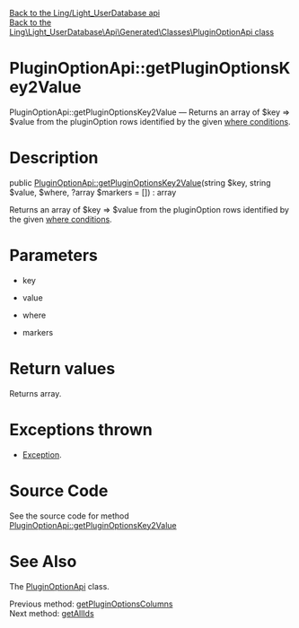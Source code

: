 [Back to the Ling/Light_UserDatabase api](https://github.com/lingtalfi/Light_UserDatabase/blob/master/doc/api/Ling/Light_UserDatabase.md)<br>
[Back to the Ling\Light_UserDatabase\Api\Generated\Classes\PluginOptionApi class](https://github.com/lingtalfi/Light_UserDatabase/blob/master/doc/api/Ling/Light_UserDatabase/Api/Generated/Classes/PluginOptionApi.md)


PluginOptionApi::getPluginOptionsKey2Value
================



PluginOptionApi::getPluginOptionsKey2Value — Returns an array of $key => $value from the pluginOption rows identified by the given [where conditions](https://github.com/lingtalfi/SimplePdoWrapper#the-where-conditions).




Description
================


public [PluginOptionApi::getPluginOptionsKey2Value](https://github.com/lingtalfi/Light_UserDatabase/blob/master/doc/api/Ling/Light_UserDatabase/Api/Generated/Classes/PluginOptionApi/getPluginOptionsKey2Value.md)(string $key, string $value, $where, ?array $markers = []) : array




Returns an array of $key => $value from the pluginOption rows identified by the given [where conditions](https://github.com/lingtalfi/SimplePdoWrapper#the-where-conditions).




Parameters
================


- key

    

- value

    

- where

    

- markers

    


Return values
================

Returns array.


Exceptions thrown
================

- [Exception](http://php.net/manual/en/class.exception.php).&nbsp;







Source Code
===========
See the source code for method [PluginOptionApi::getPluginOptionsKey2Value](https://github.com/lingtalfi/Light_UserDatabase/blob/master/Api/Generated/Classes/PluginOptionApi.php#L163-L168)


See Also
================

The [PluginOptionApi](https://github.com/lingtalfi/Light_UserDatabase/blob/master/doc/api/Ling/Light_UserDatabase/Api/Generated/Classes/PluginOptionApi.md) class.

Previous method: [getPluginOptionsColumns](https://github.com/lingtalfi/Light_UserDatabase/blob/master/doc/api/Ling/Light_UserDatabase/Api/Generated/Classes/PluginOptionApi/getPluginOptionsColumns.md)<br>Next method: [getAllIds](https://github.com/lingtalfi/Light_UserDatabase/blob/master/doc/api/Ling/Light_UserDatabase/Api/Generated/Classes/PluginOptionApi/getAllIds.md)<br>

